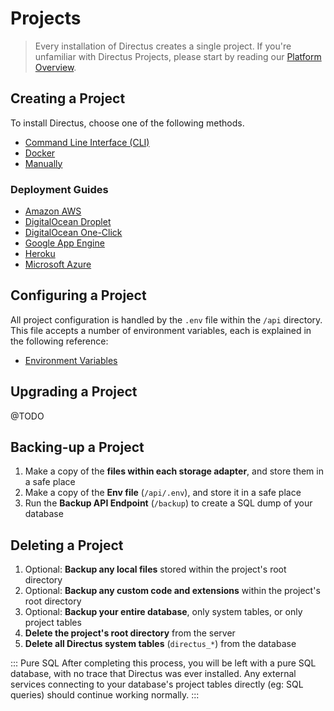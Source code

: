 # Projects

> Every installation of Directus creates a single project. If you're unfamiliar with Directus Projects, please start by reading our [Platform Overview](#).

## Creating a Project

To install Directus, choose one of the following methods.

* [Command Line Interface (CLI)](/guides/installation/cli.md)
* [Docker](/guides/installation/docker.md)
* [Manually](/guides/installation/manual.md)

### Deployment Guides

* [Amazon AWS](#)
* [DigitalOcean Droplet](#)
* [DigitalOcean One-Click](/guides/installation/digitalocean-one-click.md)
* [Google App Engine](#)
* [Heroku](/guides/installation/heroku.md)
* [Microsoft Azure](#)

## Configuring a Project

All project configuration is handled by the `.env` file within the `/api` directory. This file accepts a number of environment variables, each is explained in the following reference:

* [Environment Variables](#)

## Upgrading a Project

@TODO

## Backing-up a Project

1. Make a copy of the **files within each storage adapter**, and store them in a safe place
2. Make a copy of the **Env file** (`/api/.env`), and store it in a safe place
3. Run the **Backup API Endpoint** (`/backup`) to create a SQL dump of your database

## Deleting a Project

1. Optional: **Backup any local files** stored within the project's root directory
2. Optional: **Backup any custom code and extensions** within the project's root directory
3. Optional: **Backup your entire database**, only system tables, or only project tables
4. **Delete the project's root directory** from the server
5. **Delete all Directus system tables** (`directus_*`) from the database

::: Pure SQL
After completing this process, you will be left with a pure SQL database, with no trace that Directus was ever installed. Any external services connecting to your database's project tables directly (eg: SQL queries) should continue working normally.
:::
